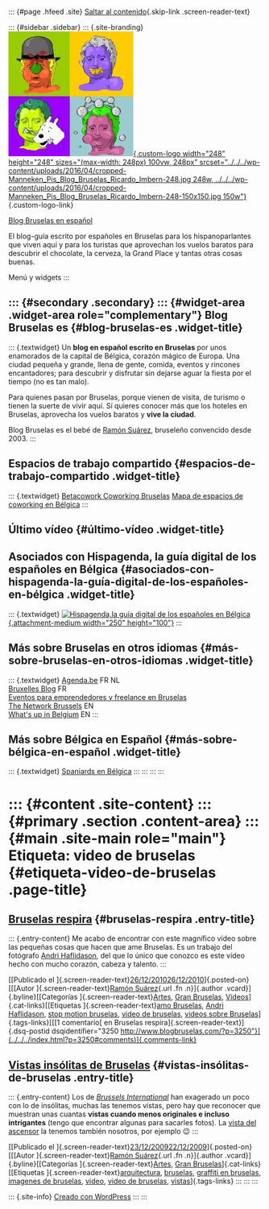 ::: {#page .hfeed .site}
[Saltar al contenido](index.html#content){.skip-link
.screen-reader-text}

::: {#sidebar .sidebar}
::: {.site-branding}
[![](../../../wp-content/uploads/2016/04/cropped-Manneken_Pis_Blog_Bruselas_Ricardo_Imbern-248.jpg){.custom-logo
width="248" height="248" sizes="(max-width: 248px) 100vw, 248px"
srcset="../../../wp-content/uploads/2016/04/cropped-Manneken_Pis_Blog_Bruselas_Ricardo_Imbern-248.jpg 248w, ../../../wp-content/uploads/2016/04/cropped-Manneken_Pis_Blog_Bruselas_Ricardo_Imbern-248-150x150.jpg 150w"}](../../../index.html){.custom-logo-link}

[Blog Bruselas en español](../../../index.html)

El blog-guía escrito por españoles en Bruselas para los hispanoparlantes
que viven aquí y para los turistas que aprovechan los vuelos baratos
para descubrir el chocolate, la cerveza, la Grand Place y tantas otras
cosas buenas.

Menú y widgets
:::

::: {#secondary .secondary}
::: {#widget-area .widget-area role="complementary"}
Blog Bruselas es {#blog-bruselas-es .widget-title}
----------------

::: {.textwidget}
Un **blog en español escrito en Bruselas** por unos enamorados de la
capital de Bélgica, corazón mágico de Europa. Una ciudad pequeña y
grande, llena de gente, comida, eventos y rincones encantadores; para
descubrir y disfrutar sin dejarse aguar la fiesta por el tiempo (no es
tan malo).

Para quienes pasan por Bruselas, porque vienen de visita, de turismo o
tienen la suerte de vivir aquí. Sí quieres conocer más que los hoteles
en Bruselas, aprovecha los vuelos baratos y **vive la ciudad**.

Blog Bruselas es el bebé de [Ramón Suárez](http://www.ramonsuarez.com),
bruseleño convencido desde 2003.
:::

Espacios de trabajo compartido {#espacios-de-trabajo-compartido .widget-title}
------------------------------

::: {.textwidget}
[Betacowork Coworking Bruselas](http://www.betacowork.com) [Mapa de
espacios de coworking en Bélgica](http://coworkingbelgium.com)
:::

Último vídeo {#último-vídeo .widget-title}
------------

Asociados con Hispagenda, la guía digital de los españoles en Bélgica {#asociados-con-hispagenda-la-guía-digital-de-los-españoles-en-bélgica .widget-title}
---------------------------------------------------------------------

::: {.textwidget}
[![Hispagenda,la guía digital de los españoles en
Bélgica](../../../wp-content/uploads/2010/04/Hispagenda-250px.gif "Hispagenda, la guía digital de los españoles en Bélgica"){.attachment-medium
width="250" height="100"}](http://www.hispagenda.com)
:::

Más sobre Bruselas en otros idiomas {#más-sobre-bruselas-en-otros-idiomas .widget-title}
-----------------------------------

::: {.textwidget}
[Agenda.be](http://www.agenda.be) FR NL\
[Bruxelles Blog](http://www.bxlblog.be/) FR\
[Eventos para emprendedores y freelance en
Bruselas](http://www.betacowork.com/events/)\
[The Network
Brussels](http://groups.yahoo.com/group/TheNetworkBrussels/) EN\
[What\'s up in Belgium](http://www.whatsupin.be/) EN
:::

Más sobre Bélgica en Español {#más-sobre-bélgica-en-español .widget-title}
----------------------------

::: {.textwidget}
[Spaniards en Bélgica](http://www.spaniards.es/paises/belgica)
:::
:::
:::
:::

::: {#content .site-content}
::: {#primary .section .content-area}
::: {#main .site-main role="main"}
Etiqueta: video de bruselas {#etiqueta-video-de-bruselas .page-title}
===========================

[Bruselas respira](../../../index.html?p=3250) {#bruselas-respira .entry-title}
----------------------------------------------

::: {.entry-content}
Me acabo de encontrar con este magnífico vídeo sobre las pequeñas cosas
que hacen que ame Bruselas. Es un trabajo del fotógrafo [Andri
Haflidason](http://andri.haflidason.com/ "Andri Haflidason, fotógrafo"),
del que lo único que conozco es este vídeo hecho con mucho corazón,
cabeza y talento.
:::

[[Publicado el
]{.screen-reader-text}[26/12/201026/12/2010](../../../index.html?p=3250)]{.posted-on}[[[Autor
]{.screen-reader-text}[Ramón
Suárez](../../2010/04/30/index.html?author=2){.url .fn .n}]{.author
.vcard}]{.byline}[[Categorías
]{.screen-reader-text}[Artes](../../category/artes/index.html), [Gran
Bruselas](../../category/gran-bruselas/index.html),
[Vídeos](../../category/videos/index.html)]{.cat-links}[[Etiquetas
]{.screen-reader-text}[amo Bruselas](../amo-bruselas/index.html), [Andri
Haflidason](../andri-haflidason/index.html), [stop motion
bruselas](../stop-motion-bruselas/index.html), [video de
bruselas](index.html), [videos sobre
Bruselas](../videos-sobre-bruselas/index.html)]{.tags-links}[[[1
comentario[ en Bruselas respira]{.screen-reader-text}]{.dsq-postid
dsqidentifier="3250 http://www.blogbruselas.com/?p=3250"}](../../../index.html?p=3250#comments)]{.comments-link}

[Vistas insólitas de Bruselas](../../../index.html?p=1100) {#vistas-insólitas-de-bruselas .entry-title}
----------------------------------------------------------

::: {.entry-content}
Los de *[Brussels
International](http://www.brusselsinternational.be/ "Bruselas internacional, ferias y congresos")*
han exagerado un poco con lo de insólitas, muchas las tenemos vistas,
pero hay que reconocer que muestran unas cuantas **vistas cuando menos
originales e incluso intrigantes** (tengo que encontrar algunas para
sacarles fotos). La [vista del
ascensor](http://www.blogbruselas.com/2009/12/bajando-en-el-ascensor-del-palacio-de-justicia-de-bruselas.html "Bajando en el ascensor con vistas del Palacio de Justicia")
la tenemos también nosotros, por ejemplo 😉
:::

[[Publicado el
]{.screen-reader-text}[23/12/200922/12/2009](../../../index.html?p=1100)]{.posted-on}[[[Autor
]{.screen-reader-text}[Ramón
Suárez](../../2010/04/30/index.html?author=2){.url .fn .n}]{.author
.vcard}]{.byline}[[Categorías
]{.screen-reader-text}[Artes](../../category/artes/index.html), [Gran
Bruselas](../../category/gran-bruselas/index.html)]{.cat-links}[[Etiquetas
]{.screen-reader-text}[arquitectura](../arquitectura/index.html),
[bruselas](../bruselas/index.html), [graffiti en
bruselas](../graffiti-en-bruselas/index.html), [imagenes de
bruselas](../imagenes-de-bruselas/index.html),
[video](../video/index.html), [video de bruselas](index.html),
[vistas](../vistas/index.html)]{.tags-links}
:::
:::
:::

::: {.site-info}
[Creado con WordPress](https://es.wordpress.org/)
:::
:::
